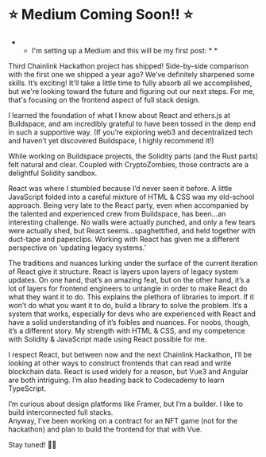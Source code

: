 # ⭐️ Medium Coming Soon!! ⭐️ 

* * I'm setting up a Medium and this will be my first post: * *

Third Chainlink Hackathon project has shipped!  Side-by-side comparison with the first one we shipped a year ago?  We’ve definitely sharpened some skills.  It’s exciting!  It'll take a little time to fully absorb all we accomplished, but we're looking toward the future and figuring out our next steps.  For me, that's focusing on the frontend aspect of full stack design.

I learned the foundation of what I know about React and ethers.js at Buildspace, and am incredibly grateful to have been tossed in the deep end in such a supportive way.  (If you’re exploring web3 and decentralized tech and haven’t yet discovered Buildspace, I highly recommend it!)

While working on Buildspace projects, the Solidity parts (and the Rust parts) felt natural and clear.  Coupled with CryptoZombies, those contracts are a delightful Solidity sandbox.    

React was where I stumbled because I’d never seen it before.  A little JavaScript folded into a careful mixture of HTML & CSS was my old-school approach.  Being very late to the React party, even when accompanied by the talented and experienced crew from Buildspace, has been…an interesting challenge.  No walls were actually punched, and only a few tears were actually shed, but React seems…spaghettified, and held together with duct-tape and paperclips.  Working with React has given me a different perspective on ‘updating legacy systems.’

The traditions and nuances lurking under the surface of the current iteration of React give it structure.  React is layers upon layers of legacy system updates.  On one hand, that’s an amazing feat, but on the other hand, it’s a lot of layers for frontend engineers to untangle in order to make React do what they want it to do.  This explains the plethora of libraries to import.  If it won’t do what you want it to do, build a library to solve the problem.  It’s a system that works, especially for devs who are experienced with React and have a solid understanding of it’s foibles and nuances.  For noobs, though, it’s a different story.  My strength with HTML & CSS, and my competence with Solidity & JavaScript made using React possible for me.  

I respect React, but between now and the next Chainlink Hackathon, I’ll be looking at other ways to construct frontends that can read and write blockchain data.  React is used widely for a reason, but Vue3 and Angular are both intriguing.  I’m also heading back to Codecademy to learn TypeScript.

I’m curious about design platforms like Framer, but I’m a builder.  I like to build interconnected full stacks.             
Anyway, I've been working on a contract for an NFT game (not for the hackathon) and plan to build the frontend for that with Vue.

Stay tuned! 🙏🏻
